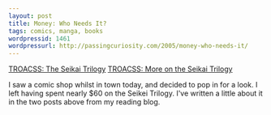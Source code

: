 ```yaml
---
layout: post
title: Money: Who Needs It?
tags: comics, manga, books
wordpressid: 1461
wordpressurl: http://passingcuriosity.com/2005/money-who-needs-it/
---
```


<a href="http://troacss.blogspot.com/2005/02/seikai-trilogy.html"
title="TROACSS: The Seikai Trilogy">TROACSS: The Seikai Trilogy</a> <a
href="http://troacss.blogspot.com/2005/02/more-on-seikai-trilogy.html"
title="TROACSS: More on the Seikai Trilogy">TROACSS: More on the Seikai
Trilogy</a>

I saw a comic shop whilst in town today, and decided to pop in for a look.
I left having spent nearly $60 on the Seikei Trilogy. I've written a little
about it in the two posts above from my reading blog.
